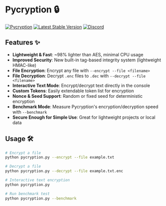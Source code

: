 # Pycryption 🔒

[![Pycryption](https://img.shields.io/badge/Pycryption-Lightweight%20Encryption-brightgreen?style=flat-square)](#)
[![Latest Stable Version](https://img.shields.io/badge/version-2.0.2-blue?style=flat-square)](#)
[![Discord](https://img.shields.io/badge/Discord-Join%20the%20Community-7289DA?style=flat-square)](https://discord.gg/jmHNWTrJ)

## Features ✨

- **Lightweight & Fast**: ~98% lighter than AES, minimal CPU usage  
- **Improved Security**: New built-in tag-based integrity system (lightweight HMAC-like)  
- **File Encryption**: Encrypt any file with `--encrypt --file <filename>`  
- **File Decryption**: Decrypt `.enc` files to `.dec` with `--decrypt --file <filename>`  
- **Interactive Text Mode**: Encrypt/decrypt text directly in the console  
- **Custom Tokens**: Easily extendable token list for encryption  
- **Nonce & Seed Support**: Random or fixed seed for deterministic encryption  
- **Benchmark Mode**: Measure Pycryption's encryption/decryption speed with `--benchmark`  
- **Secure Enough for Simple Use**: Great for lightweight projects or local data  

## Usage 🛠️

```bash
# Encrypt a file
python pycryption.py --encrypt --file example.txt

# Decrypt a file
python pycryption.py --decrypt --file example.txt.enc

# Interactive text encryption
python pycryption.py

# Run benchmark test
python pycryption.py --benchmark
